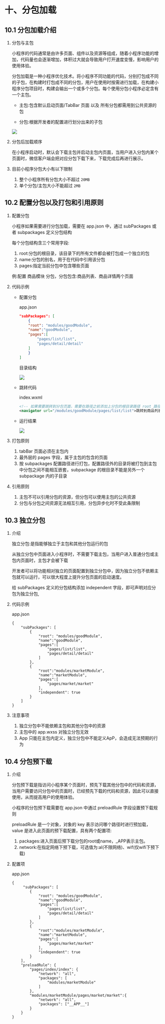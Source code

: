 # 十、分包加载

## 10.1 分包加载介绍


1. 分包与主包

    小程序的代码通常是由许多页面、组件以及资源等组成，随着小程序功能的增加，代码量也会逐渐增加，体积过大就会导致用户打开速度变慢，影响用户的使用体验。

    分包加载是一种小程序优化技术。将小程序不同功能的代码，分别打包成不同的子包，在构建时打包成不同的分包，用户在使用时按需进行加载，在构建小程序分包项目时，构建会输出一个或多个分包。每个使用分包小程序必定含有一个主包。

    - 主包:包含默认启动页面/TabBar 页面 以及 所有分包都需用到公共资源的包

    - 分包:根据开发者的配置进行划分出来的子包


    ![](/application/weixin/base/121.png)

2. 分包后加载顺序

    在小程序启动时，默认会下载主包并启动主包内页面，当用户进入分包内某个页面时，微信客户端会把对应分包下载下来，下载完成后再进行展示。

3. 目前小程序分包大小有以下限制

    1. 整个小程序所有分包大小不超过 `20MB`
    2. 单个分包/主包大小不能超过 `2MB`


## 10.2 配置分包以及打包和引用原则


1. 配置分包

    小程序如果需要进行分包加载，需要在 app.json 中，通过 subPackages 或者 subpackages 定义分包结构

    每个分包结构含三个常用字段:

    1. root:分包的根目录，该目录下的所有文件都会被打包成一个独立的包
    2. name:分包的别名，用于在代码中引用该分包
    3. pages:指定当前分包中包含哪些页面
    
    例:配置 商品模块 分包，分包包含:商品列表、商品详情两个页面

2. 代码示例

    - 配置分包

        app.json

        ```json
        "subPackages": [
            {
            "root": "modules/goodModule",
            "name":"goodModule",
            "pages":[
                "pages/list/list",
                "pages/detail/detail"
            ]
            }
        ]
        ```

        目录结构

        ![](/application/weixin/base/122.png)

    - 跳转代码

        index.wxml

        ```xml
        <!-- 如果需要跳转到分包页面，需要在路径之前添加上分包的根目录路径 root 路径才可以 -->
        <navigator url="/modules/goodModule/pages/list/list">跳转到商品列表页面</navigator>
        ```
    - 运行结果

        ![](/application/weixin/base/123.gif)


3. 打包原则
    1. tabBar 页面必须在主包内
    2. 最外层的 pages 字段，属于主包的包含的页面
    3. 按 subpackages 配置路径进行打包，配置路径外的目录将被打包到主包中分包之间不能相互嵌套，subpackage 的根目录不能是另外一个subpackage 内的子目录

4. 引用原则
    1. 主包不可以引用分包的资源，但分包可以使用主包的公共资源
    2. 分包与分包之间资源无法相互引用，分包异步化时不受此条限制

## 10.3 独立分包

1. 介绍

    独立分包:是指能够独立于主包和其他分包运行的包

    从独立分包中页面进入小程序时，不需要下载主包，当用户进入普通分包或主包内页面时，主包才会被下载

    开发者可以将功能相对独立的页面配置到独立分包中，因为独立分包不依赖主包就可以运行，可以很大程度上提升分包页面的启动速度。

    给 subPackages 定义的分包结构添加 independent 字段，即可声明对应分包为独立分包,

2. 代码示例

    app.json

    ```json{11-18}
    {
        "subPackages": [
            {
                "root": "modules/goodModule",
                "name":"goodModule",
                "pages":[
                    "pages/list/list",
                    "pages/detail/detail"
                ]
            },
            {
                "root":"modules/marketModule",
                "name":"marketModule",
                "pages":[
                    "pages/market/market"
                ],
                "independent": true
            }
        ]
    }
    
    ```

3. 注意事项
    1. 独立分包中不能依赖主包和其他分包中的资源
    2. 主包中的 app.wxss 对独立分包无效
    3. App 只能在主包内定义，独立分包中不能定义ApP，会造成无法预期的行为

## 10.4 分包预下载

1. 介绍

    分包预下载是指访问小程序某个页面时，预先下载其他分包中的代码和资源，当用户需要访问分包中的页面时，已经预先下载的代码和资源，因此可以直接使用，从而提高用户的使用体验。

    小程序的分包预下载需要在 app.json 中通过 preloadRule 字段设置预下载规则

    preloadRule 是一个对象，对象的 key 表示访问哪个路径时进行预加载，value 是进入此页面的预下载配置，具有两个配置项:
    
    1. packages:进入页面后预下载分包的root或name，_APP表示主包。
    2. network:在指定网络下预下载，可选值为:al(不限网络)、wif(仅wifi下预下载)

2. 配置项

    app.json

    ```json{20-31}
    {
         "subPackages": [
            {
                "root": "modules/goodModule",
                "name":"goodModule",
                "pages":[
                    "pages/list/list",
                    "pages/detail/detail"
                ]
            },
            {
                "root":"modules/marketModule",
                "name":"marketModule",
                "pages":[
                    "pages/market/market"
                ],
                "independent": true
            }
        ],
        "preloadRule": {
            "pages/index/index": {
                "network": "all",
                "packages": [
                    "modules/marketModule"
                ]
            },
            "modules/marketModule/pages/market/market":{
                "network": "all",
                "packages": ["__APP__"]
            }
        }
    }
   


